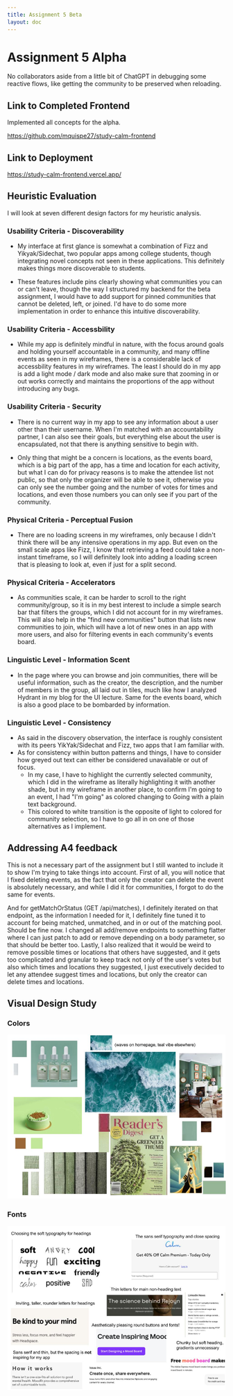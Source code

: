 ```yaml
---
title: Assignment 5 Beta
layout: doc
---
```


# Assignment 5 Alpha

No collaborators aside from a little bit of ChatGPT in debugging some reactive flows, like getting the community to be preserved when reloading.

## Link to Completed Frontend

Implemented all concepts for the alpha.

https://github.com/mquispe27/study-calm-frontend

## Link to Deployment

https://study-calm-frontend.vercel.app/

## Heuristic Evaluation

I will look at seven different design factors for my heuristic analysis.

### Usability Criteria - Discoverability

- My interface at first glance is somewhat a combination of Fizz and Yikyak/Sidechat, two popular apps among college students, though integrating novel concepts not seen in these applications. This definitely makes things more discoverable to students.

- These features include pins clearly showing what communities you can or can't leave, though the way I structured my backend for the beta assignment, I would have to add support for pinned communities that cannot be deleted, left, or joined. I'd have to do some more implementation in order to enhance this intuitive discoverability.

### Usability Criteria - Accessbility

- While my app is definitely mindful in nature, with the focus around goals and holding yourself accountable in a community, and many offline events as seen in my wireframes, there is a considerable lack of accessbility features in my wireframes. The least I should do in my app is add a light mode / dark mode and also make sure that zooming in or out works correctly and maintains the proportions of the app without introducing any bugs.

### Usability Criteria - Security

- There is no current way in my app to see any information about a user other than their username. When I'm matched with an accountability partner, I can also see their goals, but everything else about the user is encapsulated, not that there is anything sensitive to begin with.

- Only thing that might be a concern is locations, as the events board, which is a big part of the app, has a time and location for each activity, but what I can do for privacy reasons is to make the attendee list not public, so that only the organizer will be able to see it, otherwise you can only see the number going and the number of votes for times and locations, and even those numbers you can only see if you part of the community.

### Physical Criteria - Perceptual Fusion

- There are no loading screens in my wireframes, only because I didn't think there will be any intensive operations in my app. But even on the small scale apps like Fizz, I know that retrieving a feed could take a non-instant timeframe, so I will definitely look into adding a loading screen that is pleasing to look at, even if just for a split second.

### Physical Criteria - Accelerators

- As communities scale, it can be harder to scroll to the right community/group, so it is in my best interest to include a simple search bar that filters the groups, which I did not account for in my wireframes. This will also help in the "find new communities" button that lists new communities to join, which will have a lot of new ones in an app with more users, and also for filtering events in each community's events board.

### Linguistic Level - Information Scent

- In the page where you can browse and join communities, there will be useful information, such as the creator, the description, and the number of members in the group, all laid out in tiles, much like how I analyzed Hydrant in my blog for the UI lecture. Same for the events board, which is also a good place to be bombarded by information.

### Linguistic Level - Consistency

- As said in the discovery observation, the interface is roughly consistent with its peers YikYak/Sidechat and Fizz, two apps that I am familiar with.
- As for consistency within button patterns and things, I have to consider how greyed out text can either be considered unavailable or out of focus.
  - In my case, I have to highlight the currently selected community, which I did in the wireframe as literally highlighting it with another shade, but in my wireframe in another place, to confirm I'm going to an event, I had "I'm going" as colored changing to Going with a plain text background.
  - This colored to white transition is the opposite of light to colored for community selection, so I have to go all in on one of those alternatives as I implement.

## Addressing A4 feedback

This is not a necessary part of the assignment but I still wanted to include it to show I'm trying to take things into account. First of all, you will notice that I fixed deleting events, as the fact that only the creator can delete the event is absolutely necessary, and while I did it for communities, I forgot to do the same for events.

And for getMatchOrStatus (GET /api/matches), I definitely iterated on that endpoint, as the information I needed for it, I definitely fine tuned it to account for being matched, unmatched, and in or out of the matching pool. Should be fine now. I changed all add/remove endpoints to something flatter where I can just patch to add or remove depending on a body parameter, so that should be better too. Lastly, I also realized that it would be weird to remove possible times or locations that others have suggested, and it gets too complicated and granular to keep track not only of the user's votes but also which times and locations they suggested, I just executively decided to let any attendee suggest times and locations, but only the creator can delete times and locations.

## Visual Design Study

### Colors

![Color study](./A5ColorStudy.jpg)

### Fonts

![Font study](./A5FontStudy.jpg)

